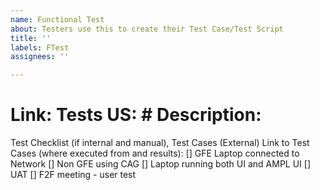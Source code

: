 ```yaml
---
name: Functional Test
about: Testers use this to create their Test Case/Test Script
title: ''
labels: FTest
assignees: ''

---
```


<h1>Link: Tests US: #
Description: </h1>

Test Checklist (if internal and manual),
Test Cases (External) Link to 
Test Cases (where executed from and results):
[] GFE Laptop connected  to Network
[] Non GFE using CAG
[] Laptop running both UI and AMPL UI
[] UAT
[] F2F meeting - user test
